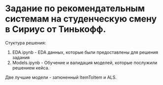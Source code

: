 # Задание по рекомендательным системам на студенческую смену в Сириус от Тинькофф.

Стуктура решения:
1. EDA.ipynb - EDA данных, которые были предоставлены для решения задания
2. Models.ipynb - Обучение и валидация моделей, которые послужили решением кейса.

Две лучшие модели - затюненный ItemToItem и ALS.

